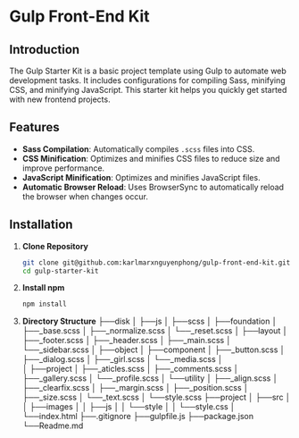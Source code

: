 # Gulp Front-End Kit

## Introduction

The Gulp Starter Kit is a basic project template using Gulp to automate web development tasks. It includes configurations for compiling Sass, minifying CSS, and minifying JavaScript. This starter kit helps you quickly get started with new frontend projects.

## Features

- **Sass Compilation**: Automatically compiles `.scss` files into CSS.
- **CSS Minification**: Optimizes and minifies CSS files to reduce size and improve performance.
- **JavaScript Minification**: Optimizes and minifies JavaScript files.
- **Automatic Browser Reload**: Uses BrowserSync to automatically reload the browser when changes occur.

## Installation

1. **Clone Repository**
   ```bash
   git clone git@github.com:karlmarxnguyenphong/gulp-front-end-kit.git
   cd gulp-starter-kit
2. **Install npm**
   ```bash
   npm install
3. **Directory Structure**
   ├──disk
   │  ├──js
   │  ├──scss
   │     ├──foundation
   │        ├──_base.scss
   │        ├──_normalize.scss
   │        └──_reset.scss
   │     ├──layout
   │        ├──_footer.scss
   │       ├──_header.scss
   │        ├──_main.scss
   │        └──_sidebar.scss
   │     ├──object
   │        ├──component
   │           ├──_button.scss
   │           ├──_dialog.scss
   │           ├──_girl.scss
   │           └──_media.scss
   │           
   │         ├──project
   │            ├──_aticles.scss
   │            ├──_comments.scss
   │            ├──_gallery.scss
   │            └──_profile.scss
   │         └──utility
   │            ├──_align.scss
   │            ├──_clearfix.scss
   │            ├──_margin.scss
   │            ├──_position.scss
   │            ├──_size.scss
   │            └──_text.scss
   │      └──style.scss
   ├──project
   │   ├──src
   │   │  ├──images
   │   │  ├──js
   │   │  └──style
   │   │     └──style.css
   │   └──index.html
   ├──.gitignore
   ├──gulpfile.js
   ├──package.json
   └──Readme.md